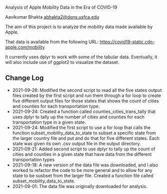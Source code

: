 Analysis of Apple Mobility Data in the Era of COVID-19

Aavikumar Bhakta
abhakta2@dons.usfca.edu

The aim of this project is to analyze the mobility data made available by Apple.

That data is available from the following URL:
https://covid19-static.cdn-apple.com/mobility

It currently uses dplyr to work with some of the tabular data. Eventually, it will also include use of ggplot2 to visualize the dataset.

## Change Log

* 2021-09-26: Modified the second script to read all the five states output files created by the first script and run them through a for loop to create five different output files for those states that shows the count of cities and counties for each transportation type.
* 2021-09-24: Created a function called counties_cities_trans_tally that uses dplyr to tally up the number of cities and counties for each transportation type in a given state.
* 2021-09-24: Modified the first script to use a for loop that calls the function subset_mobility_data_to_state to subset a specific state from the larger country file and put and do that for five different states. Each state was given its own .csv output file in the output directory.
* 2021-09-21: Added second script to use dplyr to tally up the count of cities and counties in a given state that have data from the different transportation types
* 2021-09-18: A new version of the data file was downloaded, and I also worked 
to refactor the code to be more general and to allow for any state to 
be susbset from the larger file. Created a function file called subset_mobility_data_to_state.
* 2021-09-01: The data file was originally downloaded for analysis.
